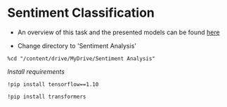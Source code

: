 # Sentiment Classification
* An overview of this task and the presented models can be found [here](https://drive.google.com/file/d/1bvA7Ryw3u7pPzBs-DJ-Bz-wIflXK9vN_/view?usp=sharing)

* Change directory to 'Sentiment Analysis'

`%cd "/content/drive/MyDrive/Sentiment Analysis"`

*Install requirements*

`!pip install tensorflow==1.10`

`!pip install transformers`

